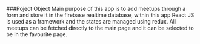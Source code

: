 ###Poject Object
Main purpose of this app is to add meetups through a form and store it in the firebase realtime database, within this app React JS is used as a framework and the states are managed using redux.
All meetups can be fetched directly to the main page and it can be selected to be in the favourite page.
